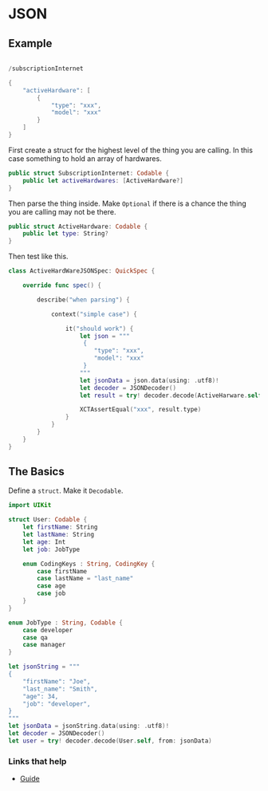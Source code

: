 # JSON

## Example


```swift

/subscriptionInternet

{
    "activeHardware": [
        {
            "type": "xxx",
            "model": "xxx"
        }
    ]
}
```

First create a struct for the highest level of the thing you are calling. In this case something to hold an array of hardwares.

```swift
public struct SubscriptionInternet: Codable {
    public let activeHardwares: [ActiveHardware?]
}
```

Then parse the thing inside. Make `Optional` if there is a chance the thing you are calling may not be there.

```swift
public struct ActiveHardware: Codable {
    public let type: String?
}
```

Then test like this.

```swift
class ActiveHardWareJSONSpec: QuickSpec {

    override func spec() {

        describe("when parsing") {

            context("simple case") {

                it("should work") {
                    let json = """
                     {
                        "type": "xxx",
                        "model": "xxx"
                     }
                    """
                    let jsonData = json.data(using: .utf8)!
                    let decoder = JSONDecoder()
                    let result = try! decoder.decode(ActiveHarware.self, from: jsonData)

                    XCTAssertEqual("xxx", result.type)
                }
            }
        }
    }
}

```

## The Basics

Define a `struct`. Make it `Decodable`.

```swift
import UIKit

struct User: Codable {
    let firstName: String
    let lastName: String
    let age: Int
    let job: JobType

    enum CodingKeys : String, CodingKey {
        case firstName
        case lastName = "last_name"
        case age
        case job
    }
}

enum JobType : String, Codable {
    case developer
    case qa
    case manager
}

let jsonString = """
{
    "firstName": "Joe",
    "last_name": "Smith",
    "age": 34,
    "job": "developer",
}
"""
let jsonData = jsonString.data(using: .utf8)!
let decoder = JSONDecoder()
let user = try! decoder.decode(User.self, from: jsonData)
```

### Links that help

* [Guide](https://benscheirman.com/2017/06/swift-json/)


